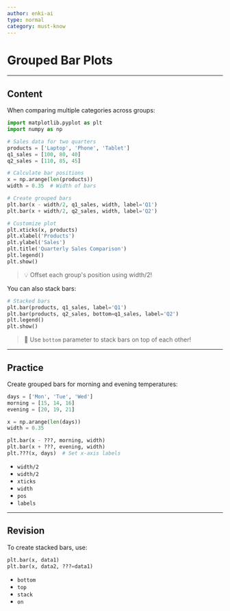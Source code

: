 ```yaml
---
author: enki-ai
type: normal
category: must-know
---
```


# Grouped Bar Plots

---
## Content

When comparing multiple categories across groups:

```python
import matplotlib.pyplot as plt
import numpy as np

# Sales data for two quarters
products = ['Laptop', 'Phone', 'Tablet']
q1_sales = [100, 80, 40]
q2_sales = [110, 85, 45]

# Calculate bar positions
x = np.arange(len(products))
width = 0.35  # Width of bars

# Create grouped bars
plt.bar(x - width/2, q1_sales, width, label='Q1')
plt.bar(x + width/2, q2_sales, width, label='Q2')

# Customize plot
plt.xticks(x, products)
plt.xlabel('Products')
plt.ylabel('Sales')
plt.title('Quarterly Sales Comparison')
plt.legend()
plt.show()
```

> 💡 Offset each group's position using width/2!

You can also stack bars:

```python
# Stacked bars
plt.bar(products, q1_sales, label='Q1')
plt.bar(products, q2_sales, bottom=q1_sales, label='Q2')
plt.legend()
plt.show()
```

> 🎯 Use `bottom` parameter to stack bars on top of each other!

---
## Practice

Create grouped bars for morning and evening temperatures:

```python
days = ['Mon', 'Tue', 'Wed']
morning = [15, 14, 16]
evening = [20, 19, 21]

x = np.arange(len(days))
width = 0.35

plt.bar(x - ???, morning, width)
plt.bar(x + ???, evening, width)
plt.???(x, days)  # Set x-axis labels
```

- `width/2`
- `width/2`
- `xticks`
- `width`
- `pos`
- `labels`

---
## Revision

To create stacked bars, use:

```python
plt.bar(x, data1)
plt.bar(x, data2, ???=data1)
```

- `bottom`
- `top`
- `stack`
- `on` 